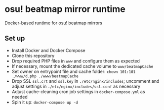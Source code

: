 # osu! beatmap mirror runtime

Docker-based runtime for osu! beatmap mirrors

## Set up

- Install Docker and Docker Compose
- Clone this repository
- Drop required PHP files in `www` and configure them as expected
- If necessary, mount the dedicated cache volume to `www/beatmapCache`
- Set owner on entrypoint file and cache folder: `chown 101:101 ./www/d.php ./www/beatmapCache`
- Drop SSL `ssl.crt` and `ssl.key` in `./etc/nginx/includes`; uncomment and adjust settings in `./etc/nginx/includes/ssl.conf` as necessary
- Adjust cache-cleaning cron job settings in `docker-compose.yml` as needed
- Spin it up: `docker-compose up -d`
